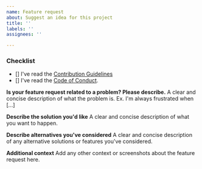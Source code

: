 ```yaml
---
name: Feature request
about: Suggest an idea for this project
title: ''
labels: ''
assignees: ''

---
```

<!-- Thanks for contributing to SwiftyTesseract! Before you submit your Bug Report, please make sure to check the following boxes by putting an x in the [ ] (don't: [x ], [ x], do: [x]) -->

### Checklist
- [] I've read the [Contribution Guidelines](https://github.com/SwiftyTesseract/SwiftyTesseract/blob/master/CONTRIBUTING.md)
- [] I've read the [Code of Conduct](https://github.com/SwiftyTesseract/SwiftyTesseract/blob/master/CODE_OF_CONDUCT.md).

**Is your feature request related to a problem? Please describe.**
A clear and concise description of what the problem is. Ex. I'm always frustrated when [...]

**Describe the solution you'd like**
A clear and concise description of what you want to happen.

**Describe alternatives you've considered**
A clear and concise description of any alternative solutions or features you've considered.

**Additional context**
Add any other context or screenshots about the feature request here.
